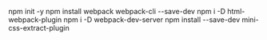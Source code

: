 npm init -y
npm install webpack webpack-cli --save-dev
npm i -D html-webpack-plugin
npm i -D webpack-dev-server
npm install --save-dev mini-css-extract-plugin
